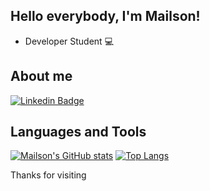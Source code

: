 ## Hello everybody, I'm Mailson!

- Developer Student :computer:

## About me
[![Linkedin Badge](https://img.shields.io/badge/-LinkedIn-blue?style=flat-square&logo=Linkedin&logoColor=white&link=https://www.linkedin.com/in/mailsonsoc/)](https://www.linkedin.com/in/mailsonsoc/)

## Languages and Tools
[![Mailson's GitHub stats](https://github-readme-stats.vercel.app/api?username=mailsonsoc)](https://github.com/mailsonsoc/github-readme-stats)
[![Top Langs](https://github-readme-stats.vercel.app/api/top-langs/?username=mailsonsoc&layout=compact)](https://github.com/mailsonsoc/github-readme-stats)

Thanks for visiting
